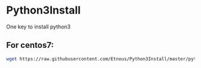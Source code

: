 # Python3Install
One key to install python3

For centos7:
-
``` bash
wget https://raw.githubusercontent.com/Etnous/Python3Install/master/python_install.sh && chmod 755 python_install.sh && bash python_install.sh
```
